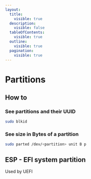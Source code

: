 ```yaml
---
layout:
  title:
    visible: true
  description:
    visible: false
  tableOfContents:
    visible: true
  outline:
    visible: true
  pagination:
    visible: true
---
```


# Partitions

## How to

### See partitions and their UUID

```bash
sudo blkid
```

### See size in Bytes of a partition

```bash
sudo parted /dev/<partition> unit B p
```

## ESP - EFI system partition

Used by UEFI
